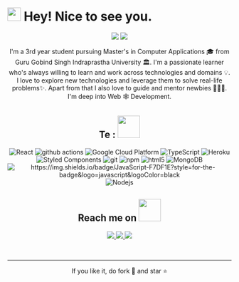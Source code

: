 <p align="center">
 <h1><img src="https://emojis.slackmojis.com/emojis/images/1531849430/4246/blob-sunglasses.gif?1531849430" width="30"/> Hey! Nice to see you.</h1>
 
</p align="center">

<p align="center">
 
 <img src="https://badges.pufler.dev/repos/devaaji"/>
 <img src="https://badges.pufler.dev/commits/monthly/devaaji" />

</p>

<p align="center">
  I'm a 3rd year student pursuing Master's in Computer Applications 🎓 from Guru Gobind Singh Indraprastha University 🏛. I'm a passionate learner who's always willing to learn and work across technologies and domains 💡. I love to explore new technologies and leverage them to solve real-life problems✨. Apart from that I also love to guide and mentor newbies 👨🏻‍💻. I'm deep into Web 🕸️ Development.
</p>  

<h2 align="center">Te : <img src="https://github.com/ritik307/ritik307/blob/main/images/laptop.gif" width="50"></h2>

<p align="center">
<img alt="React" src="https://img.shields.io/badge/-React-45b8d8?style=flat-square&logo=react&logoColor=white" />
  <img alt="github actions" src="https://img.shields.io/badge/-Github_Actions-2088FF?style=flat-square&logo=github-actions&logoColor=white" />
  <img alt="Google Cloud Platform" src="https://img.shields.io/badge/-Google_Cloud_Platform-1a73e8?style=flat-square&logo=google-cloud&logoColor=white" />
  <img alt="TypeScript" src="https://img.shields.io/badge/-TypeScript-007ACC?style=flat-square&logo=typescript&logoColor=white" />
  <img alt="Heroku" src="https://img.shields.io/badge/-Heroku-430098?style=flat-square&logo=heroku&logoColor=white" />
  <img alt="Styled Components" src="https://img.shields.io/badge/-Styled_Components-db7092?style=flat-square&logo=styled-components&logoColor=white" />
  <img alt="git" src="https://img.shields.io/badge/-Git-F05032?style=flat-square&logo=git&logoColor=white" />
  <img alt="npm" src="https://img.shields.io/badge/-NPM-CB3837?style=flat-square&logo=npm&logoColor=white" />
  <img alt="html5" src="https://img.shields.io/badge/-HTML5-E34F26?style=flat-square&logo=html5&logoColor=white" />
  <img alt="MongoDB" src="https://img.shields.io/badge/-MongoDB-13aa52?style=flat-square&logo=mongodb&logoColor=white" />
  <img alt="https://img.shields.io/badge/JavaScript-F7DF1E?style=for-the-badge&logo=javascript&logoColor=black" />
  <img alt="Nodejs" src="https://img.shields.io/badge/-Nodejs-43853d?style=flat-square&logo=Node.js&logoColor=white" />
</p>

<h2 align="center">Reach me on <img src="https://media0.giphy.com/media/jqNPzdTTxQfOgOqpO4/source.gif" width="50"></h2>

<p align="center">
  
<a href="mailto: devaaji5@gmail.com">
 <img src="https://img.shields.io/badge/-Devaaji-c14438?style=flat-square&logo=Gmail&logoColor=white&link=mailto:devaaji5@gmail.com"/>
</a>
<a href="https://www.linkedin.com/in/deva-aji-saputra-95aa2313b/">
 <img src="https://img.shields.io/badge/-devaaji-blue?style=flat-square&logo=Linkedin&logoColor=white&link=https://www.linkedin.com/in/deva-aji-saputra-95aa2313b/"/>
</a>
 <a href="https://www.instagram.com/devaajisaputra/">
 <img src="https://img.shields.io/badge/-devaaji-red?style=flat-square&logo=instagram&logoColor=white&link=https://instagram.com/devaajisaputra"/>
</a>
</p>

 
<br>
<hr>
<p align="center">If you like it, do fork 🍴 and star ⭐</p>
